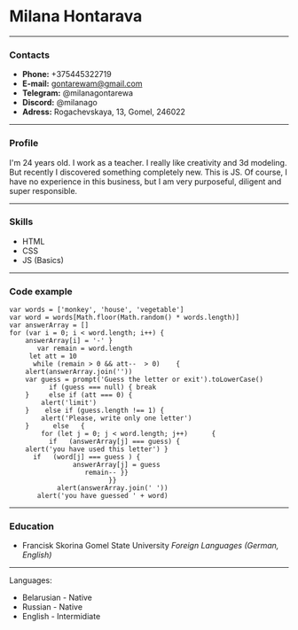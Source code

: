 # Milana Hontarava
___
### Contacts
* __Phone:__ +375445322719
* __E-mail:__ gontarewam@gmail.com
* __Telegram:__ @milanagontarewa
* __Discord:__ @milanago
* __Adress:__ Rogachevskaya, 13, Gomel, 246022
___
### Profile
I'm 24 years old. I work as a teacher. I really like creativity and 3d modeling. But recently I discovered something completely new. This is JS.
Of course, I have no experience in this business, but I am very purposeful, diligent and super responsible.
___
### Skills
* HTML
* CSS
* JS (Basics)
___
### Code example

```
var words = ['monkey', 'house', 'vegetable']
var word = words[Math.floor(Math.random() * words.length)]
var answerArray = []
for (var i = 0; i < word.length; i++) {
    answerArray[i] = '-' }
       var remain = word.length
     let att = 10
      while (remain > 0 && att--  > 0)    {
    alert(answerArray.join(''))
    var guess = prompt('Guess the letter or exit').toLowerCase()
          if (guess === null) { break
    }     else if (att === 0) {
        alert('limit')
    }    else if (guess.length !== 1) {
        alert('Please, write only one letter')
    }      else   {
        for (let j = 0; j < word.length; j++)      {
          if   (answerArray[j] === guess) {
    alert('you have used this letter') }
      if   (word[j] === guess ) {
                answerArray[j] = guess
                   remain-- }}
                         }}
            alert(answerArray.join(' '))
       alert('you have guessed ' + word)

```
___
### Education
* Francisk Skorina Gomel State University
_Foreign Languages (German, English)_
___
Languages:
* Belarusian - Native
* Russian - Native
* English - Intermidiate
